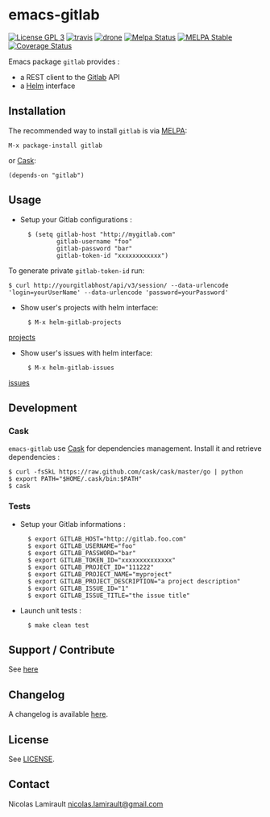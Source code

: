 # emacs-gitlab

[![License GPL 3][badge-license]][LICENSE]
[![travis][badge-travis]][travis]
[![drone][badge-drone]][drone]
[![Melpa Status](http://melpa.milkbox.net/packages/gitlab-badge.svg)](http://melpa.milkbox.net/#/gitlab)
[![MELPA Stable](http://stable.melpa.org/packages/gitlab-badge.svg)](http://stable.melpa.org/#/gitlab)
[![Coverage Status](https://coveralls.io/repos/nlamirault/emacs-gitlab/badge.png)](https://coveralls.io/r/nlamirault/emacs-gitlab)


Emacs package `gitlab` provides :
* a REST client to the [Gitlab][] API
* a [Helm][] interface

## Installation

The recommended way to install ``gitlab`` is via [MELPA][]:

    M-x package-install gitlab

or [Cask][]:

	(depends-on "gitlab")


## Usage

* Setup your Gitlab configurations :

        $ (setq gitlab-host "http://mygitlab.com"
                gitlab-username "foo"
                gitlab-password "bar"
                gitlab-token-id "xxxxxxxxxxxx")

To generate private ``gitlab-token-id`` run:

```
$ curl http://yourgitlabhost/api/v3/session/ --data-urlencode 'login=yourUserName' --data-urlencode 'password=yourPassword'
```


* Show user's projects with helm interface:

        $ M-x helm-gitlab-projects

[projects](var/emacs-gitlab-0.3-helm-projects.png)


* Show user's issues with helm interface:

        $ M-x helm-gitlab-issues

[issues](var/emacs-gitlab-0.3-helm-issues.png)


## Development

### Cask

``emacs-gitlab`` use [Cask][] for dependencies
management. Install it and retrieve dependencies :

    $ curl -fsSkL https://raw.github.com/cask/cask/master/go | python
    $ export PATH="$HOME/.cask/bin:$PATH"
    $ cask


### Tests

* Setup your Gitlab informations :

        $ export GITLAB_HOST="http://gitlab.foo.com"
        $ export GITLAB_USERNAME="foo"
        $ export GITLAB_PASSWORD="bar"
        $ export GITLAB_TOKEN_ID="xxxxxxxxxxxxxx"
        $ export GITLAB_PROJECT_ID="111222"
        $ export GITLAB_PROJECT_NAME="myproject"
        $ export GITLAB_PROJECT_DESCRIPTION="a project description"
        $ export GITLAB_ISSUE_ID="1"
        $ export GITLAB_ISSUE_TITLE="the issue title"

* Launch unit tests :

        $ make clean test


## Support / Contribute

See [here](CONTRIBUTING.md)



## Changelog

A changelog is available [here](ChangeLog.md).


## License

See [LICENSE](LICENSE).


## Contact

Nicolas Lamirault <nicolas.lamirault@gmail.com>

[emacs-gitlab]: https://github.com/nlamirault/emacs-gitlab
[badge-license]: https://img.shields.io/badge/license-GPL_2-green.svg?style=flat
[LICENSE]: https://github.com/nlamirault/emacs-gitlab/blob/master/LICENSE
[travis]: https://travis-ci.org/nlamirault/emacs-gitlab
[badge-travis]: http://img.shields.io/travis/nlamirault/emacs-gitlab.svg?style=flat
[badge-drone]: https://drone.io/github.com/nlamirault/emacs-gitlab/status.png
[drone]: https://drone.io/github.com/nlamirault/emacs-gitlab/latest
[GNU Emacs]: https://www.gnu.org/software/emacs/
[MELPA]: http://melpa.milkbox.net/
[Cask]: http://cask.github.io/
[Issue tracker]: https://github.com/nlamirault/emacs-gitlab/issues

[Gitlab]: https://www.gitlab.com/
[Helm]: https://github.com/emacs-helm/helm
